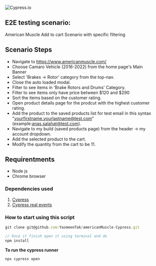 ![Cypress.io](https://miro.medium.com/max/7200/1*Jkb_tsMBOvL6wQ8bzldu8Q.png)

## E2E testing scenario:

American Muscle Add to cart Scenario with specific filtering

## Scenario Steps

- Navigate to https://www.americanmuscle.com/
- Choose Camaro Vehicle (2016-2022) from the home page's Main Banner
- Select 'Brakes -> Rotor' category from the top-nav.
- Close the auto loaded modal.
- Filter to see items in 'Brake Rotors and Drums' Category.
- Filter to see items only have price between $120 and $290
- Sort the items based on the customer rating.
- Open product details page for the prodcut with the highest customer rating.
- Add the product to the saved products list for test email in this syntax "yourfirstname.yourlastname@test.com" (example:anas.salahat@test.com).
- Navigate to my build (saved products page) from the header -> my account dropdown.
- Add the selected product to the cart.
- Modify the quantity from the cart to be 11.

## Requirentments

- Node js
- Chrome browser

### Dependencies used

1. [Cypress](https://www.cypress.io/)
2. [Cypress real events](https://github.com/dmtrKovalenko/cypress-real-events)

### How to start using this script

```javascript
git clone git@github.com:YasmeenTak/americanMuscle-Cypress.git

// Once it finish open it using terminal and do
npm install
```

**To run the cypress runner**

```javascript
npx cypress open
```
